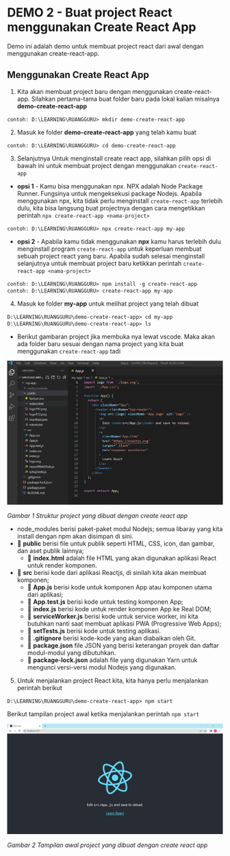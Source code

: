 # DEMO 2 - Buat project React menggunakan Create React App

Demo ini adalah demo untuk membuat project react dari awal dengan menggunakan create-react-app.

## Menggunakan Create React App

1. Kita akan membuat project baru dengan menggunakan create-react-app. Silahkan pertama-tama buat folder baru pada lokal kalian misalnya **demo-create-react-app**

```shell
contoh: D:\LEARNING\RUANGGURU> mkdir demo-create-react-app
```

2. Masuk ke folder **demo-create-react-app** yang telah kamu buat

```shell
contoh: D:\LEARNING\RUANGGURU> cd demo-create-react-app
```

3. Selanjutnya Untuk menginstall create react app, silahkan pilih opsi di bawah ini untuk membuat project dengan menggunakan `create-react-app`

- **opsi 1** - Kamu bisa menggunakan npx. NPX adalah Node Package Runner. Fungsinya untuk mengeksekusi package Nodejs. Apabila menggunakan npx, kita tidak perlu menginstall `create-react-app` terlebih dulu, kita bisa langsung buat projectnya dengan cara mengetikkan perintah `npx create-react-app <nama-project>`

```shell
contoh: D:\LEARNING\RUANGGURU> npx create-react-app my-app

```

- **opsi 2** - Apabila kamu tidak menggunakan **npx** kamu harus terlebih dulu menginstall program `create-react-app` untuk keperluan membuat sebuah project react yang baru. Apabila sudah selesai menginstall selanjutnya untuk membuat project baru ketikkan perintah `create-react-app <nama-project>`

```shell
contoh: D:\LEARNING\RUANGGURU> npm install -g create-react-app
contoh: D:\LEARNING\RUANGGURU> create-react-app my-app

```

4. Masuk ke folder **my-app** untuk melihat project yang telah dibuat

```shell
D:\LEARNING\RUANGGURU\demo-create-react-app> cd my-app
D:\LEARNING\RUANGGURU\demo-create-react-app> ls
```

- Berikut gambaran project jika membuka nya lewat vscode. Maka akan ada folder baru sesuai dengan nama project yang kita buat menggunakan `create-react-app` tadi

![w:700](./assets/project-react-app.png)

_Gambar 1 Struktur project yang dibuat dengan create react app_

- node_modules berisi paket-paket modul Nodejs; semua libaray yang kita install dengan npm akan disimpan di sini.
- 📁 **public** berisi file untuk publik seperti HTML, CSS, icon, dan gambar, dan aset publik lainnya;
  - 📄 **index.html** adalah file HTML yang akan digunakan aplikasi React untuk render komponen.
- 📁 **src** berisi kode dari aplikasi Reactjs, di sinilah kita akan membuat komponen;
  - 📄 **App.js** berisi kode untuk komponen App atau komponen utama dari aplikasi;
  - 📄 **App.test.js** berisi kode untuk testing komponen App;
  - 📄 **index.js** berisi kode untuk render komponen App ke Real DOM;
  - 📄 **serviceWorker.js** berisi kode untuk service worker, ini kita butuhkan nanti saat membuat aplikasi PWA (Progressive Web Apps);
  - 📄 **setTests.js** berisi kode untuk testing aplikasi.
  - 📄 **.gitignore** berisi kode-kode yang akan diabaikan oleh Git.
  - 📄 **package.json** file JSON yang berisi keterangan proyek dan daftar modul-modul yang dibutuhkan.
  - 📄 **package-lock.json** adalah file yang digunakan Yarn untuk mengunci versi-versi modul Nodejs yang digunakan.

5. Untuk menjalankan project React kita, kita hanya perlu menjalankan perintah berikut

```shell
D:\LEARNING\RUANGGURU\demo-create-react-app> npm start
```

Berikut tampilan project awal ketika menjalankan perintah `npm start`

![w:700](./assets/tampilan-create-react-app.png)

_Gambar 2 Tampilan awal project yang dibuat dengan create react app_
